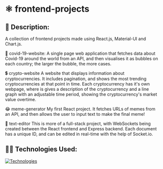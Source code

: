 # ⚛ frontend-projects

## 📃 Description:
A collection of frontend projects made using React.js, Material-UI and Chart.js.

🦠 covid-19-website:
A single page web application that fetches data about Covid-19 around the world from an API, and then visualises it as bubbles on each country; the larger the bubble, the more cases.

💲 crypto-website
A website that displays information about cryptocurrencies. It includes pagination, and shows the most trending cryptocurrencies at that point in time. Each cryptocurrency has it's own webpage, where is gives a description of the cryptocurrency and a line graph with an adjustable time period, showing the cryptocurrency's market value overtime.

😂 meme-generator
My first React project. It fetches URLs of memes from an API, and then allows the user to input text to make the final meme!

📒 text-editor
This is more of a full-stack project, with WebSockets being created between the React frontend and Express backend. Each document has a unique ID, and can be edited in real-time with the help of Socket.io.

## 👩‍💻 Technologies Used:
[![Technologies](https://skillicons.dev/icons?i=css,js,react,materialui,nodejs,mongodb&theme=dark)](https://skillicons.dev)
